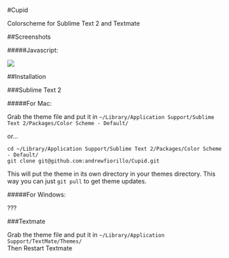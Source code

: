 #Cupid

Colorscheme for Sublime Text 2 and Textmate

##Screenshots

#####Javascript:

<img src="https://dl.dropbox.com/u/22817005/Resources/sublime/Github/js.png" />

##Installation

###Sublime Text 2

#####For Mac:

Grab the theme file and put it in `~/Library/Application Support/Sublime Text 2/Packages/Color Scheme - Default/`

or...

```
cd ~/Library/Application Support/Sublime Text 2/Packages/Color Scheme - Default/
git clone git@github.com:andrewfiorillo/Cupid.git
```

This will put the theme in its own directory in your themes directory. This way you can just `git pull` to get theme updates.

#####For Windows:

???

###Textmate

Grab the theme file and put it in `~/Library/Application Support/TextMate/Themes/`  
Then Restart Textmate